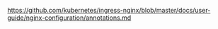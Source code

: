 https://github.com/kubernetes/ingress-nginx/blob/master/docs/user-guide/nginx-configuration/annotations.md